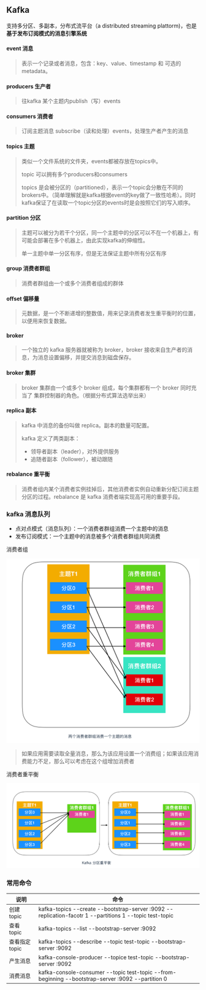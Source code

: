 ## Kafka

支持多分区、多副本，分布式流平台（a distributed streaming plattorm)，也是 **基于发布订阅模式的消息引擎系统**



#### event 消息

> 表示一个记录或者消息，包含：key、value、timestamp 和 可选的metadata。

#### producers 生产者 

> 往kafka 某个主题内publish（写）events

#### consumers  消费者

> 订阅主题消息 subscribe（读和处理）events，处理生产者产生的消息

#### topics 主题

> 类似一个文件系统的文件夹，events都被存放在topics中。
>
> topic 可以拥有多个producers和consumers
>
> topics 是会被分区的（partitioned），表示一个topic会分散在不同的brokers中。（简单理解就是kafka根据event的key做了一致性哈希）。同时kafka保证了在读取一个topic分区的events时是会按照它们的写入顺序。

#### partition 分区

> 主题可以被分为若干个分区，同一个主题中的分区可以不在一个机器上，有可能会部署在多个机器上，由此实现kafka的伸缩性。
>
> 单一主题中单一分区有序，但是无法保证主题中所有分区有序

#### group 消费者群组

> 消费者群组由一个或多个消费者组成的群体

#### offset 偏移量

> 元数据，是一个不断递增的整数值，用来记录消费者发生重平衡时的位置，以便用来恢复数据。

#### broker

> 一个独立的 kafka 服务器就被称为 broker，broker 接收来自生产者的消息，为消息设置偏移，并提交消息到磁盘保存。

#### broker 集群

> broker 集群由一个或多个 broker 组成，每个集群都有一个 broker 同时充当了 集群控制器的角色。（根据分布式算法选举出来）

#### replica 副本

> kafka 中消息的备份叫做 replica。副本的数量可配置。
>
> kafka 定义了两类副本：
>
> - 领导者副本（leader），对外提供服务
> - 追随者副本（follower），被动跟随

#### rebalance 重平衡

> 消费者组内某个消费者实例挂掉后，其他消费者实例自动重新分配订阅主题分区的过程。rebalance 是 kafka 消费者端实现高可用的重要手段。

### kafka 消息队列

- 点对点模式（消息队列）：一个消费者群组消费一个主题中的消息
- 发布订阅模式：一个主题中的消息被多个消费者群组共同消费

消费者组

<img src="kafka.assets/1515111-20191128124553311-1167412207.png" style="zoom:50%;" />

> 如果应用需要读取全量消息，那么为该应用设置一个消费组；如果该应用消费能力不足，那么可以考虑在这个组增加消费者

消费者重平衡

![](kafka.assets/1515111-20191128124603277-431025951.png)



### 常用命令

| 说明          | 命令                                                         |
| ------------- | ------------------------------------------------------------ |
| 创建 topic    | kafka-topics --create --bootstrap-server :9092 --replication-facotr 1 --partitions 1 --topic test-topic |
| 查看 topic    | kafka-topics --list --bootstrap-server :9092                 |
| 查看指定topic | kafka-topics  --describe --topic test-topic --bootstrap-server :9092 |
| 产生消息      | kafka-console-producer --topice test-topic --bootstrap-server :9092 |
| 消费消息      | kafka-console-consumer --topic test-topic --from-beginning --bootstrap-server :9092 --partition 0 |
